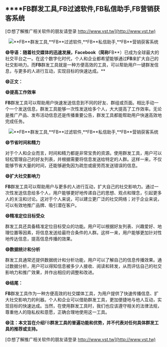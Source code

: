 ## ****FB**群发工具,**FB**过滤软件,**FB**私信助手,**FB**营销获客系统**

[😍想了解推广相关软件的朋友请登录 http://www.vst.tw](http://www.vst.tw)

 <center><img src="https://vst.tw/MP4/tuiguang/png/7.png" alt="**FB**群发工具,**FB**过滤软件,**FB**私信助手,**FB**营销获客系统"></center>

**😄导语：随着社交媒体的迅速发展，Facebook（简称**FB**）已成为全球最大的社交平台之一。在这个数字化时代，个人和企业都希望能够通过**FB**来扩大自己的社交影响力。而**FB**群发工具就是一种方便高效的工具，可以帮助用户一键群发信息，与更多的人进行互动，实现目标的快速达成。**

**😄正文：**

**😄提高工作效率**

**FB**群发工具可以帮助用户快速发送信息到不同的好友、群组或页面。相比手动一个一个发送信息，群发工具能够一次性发送给多个人，大大提高了工作效率。无论是推广产品、发布活动信息还是传播重要公告，群发工具都能帮助用户快速高效地完成任务。

 <center><img src="https://vst.tw/MP4/tuiguang/png/3.png" alt="**FB**群发工具,**FB**过滤软件,**FB**私信助手,**FB**营销获客系统"></center>

**😄节省时间和精力**

对于个人和企业而言，时间和精力都是非常宝贵的资源。使用群发工具，用户可以轻松管理自己的好友列表，并根据需要将信息发送给特定的人群。这样一来，不仅能够节省大量的时间，还能够避免因为疏忽或疲劳而发送错误的信息。

**😄扩大社交影响力**

**FB**群发工具可以帮助用户与更多的人进行互动，扩大自己的社交影响力。通过一次性发送信息给多个人，用户能够更好地传递自己的思想、观点和理念，引起更多人的关注和讨论。这对于个人来说，可以建立更广泛的社交网络；对于企业来说，可以有效地推广品牌、吸引潜在客户。

**😄精准定位目标受众**

群发工具还具备精准定位目标受众的功能。用户可以根据好友列表、兴趣爱好、地理位置等因素，将信息发送给最符合条件的人群。这样一来，用户能够更加针对性地传达信息，提高信息传播的效果。

**😄数据统计和分析**

群发工具通常还提供数据统计和分析功能，用户可以了解自己的信息传播效果。通过数据分析，用户可以得知信息被多少人接收、阅读和转发，从而评估自己的社交影响力和推广效果，并作出相应的调整和改进。

**😄结尾：**

**FB**群发工具作为一种方便高效的社交媒体工具，为用户提供了快速传播信息、扩大社交影响力的利器。个人和企业可以借助群发工具，更加便捷地与他人互动，实现目标的快速达成。当然，在使用群发工具时，我们也应该遵守相关的法律法规，尊重他人的隐私权和意愿，正确合理地使用这一工具。

**😄注：本文旨在介绍**FB**群发工具的普遍功能和优势，并不代表对任何具体群发工具的推荐或支持。**

[😍想了解推广相关软件的朋友请登录 http://www.vst.tw](http://www.vst.tw)



